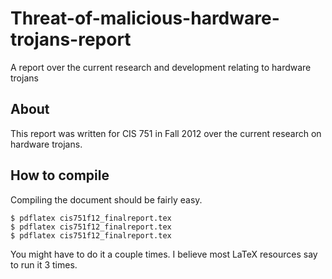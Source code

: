 Threat-of-malicious-hardware-trojans-report
===========================================

A report over the current research and development relating to hardware trojans

## About

This report was written for CIS 751 in Fall 2012 over the current research on hardware trojans.

## How to compile

Compiling the document should be fairly easy.

    $ pdflatex cis751f12_finalreport.tex
    $ pdflatex cis751f12_finalreport.tex
    $ pdflatex cis751f12_finalreport.tex

You might have to do it a couple times. I believe most LaTeX resources say to run it 3 times.
